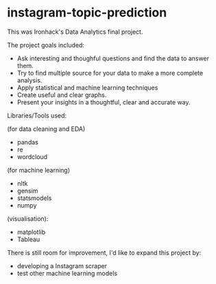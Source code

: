 # instagram-topic-prediction
This was Ironhack's Data Analytics final project.

The project goals included:

- Ask interesting and thoughful questions and find the data to answer them.
- Try to find multiple source for your data to make a more complete analysis.
- Apply statistical and machine learning techniques
- Create useful and clear graphs.
- Present your insights in a thoughtful, clear and accurate way.



Libraries/Tools used: 

(for data cleaning and EDA)
- pandas
- re
- wordcloud

(for machine learning) 
- nltk
- gensim
- statsmodels
- numpy

(visualisation):
- matplotlib
- Tableau


There is still room for improvement, I'd like to expand this project by: 
- developing a Instagram scraper
- test other machine learning models


